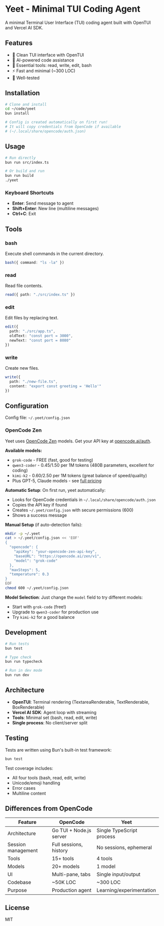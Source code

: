 # Yeet - Minimal TUI Coding Agent

A minimal Terminal User Interface (TUI) coding agent built with OpenTUI and Vercel AI SDK.

## Features

- 🎨 Clean TUI interface with OpenTUI
- 🤖 AI-powered code assistance
- 🔧 Essential tools: read, write, edit, bash
- ⚡ Fast and minimal (~300 LOC)
- 🧪 Well-tested

## Installation

```bash
# Clone and install
cd ~/code/yeet
bun install

# Config is created automatically on first run!
# It will copy credentials from OpenCode if available
# (~/.local/share/opencode/auth.json)
```

## Usage

```bash
# Run directly
bun run src/index.ts

# Or build and run
bun run build
./yeet
```

### Keyboard Shortcuts

- **Enter**: Send message to agent
- **Shift+Enter**: New line (multiline messages)
- **Ctrl+C**: Exit

## Tools

### bash
Execute shell commands in the current directory.

```typescript
bash({ command: "ls -la" })
```

### read
Read file contents.

```typescript
read({ path: "./src/index.ts" })
```

### edit
Edit files by replacing text.

```typescript
edit({
  path: "./src/app.ts",
  oldText: "const port = 3000",
  newText: "const port = 8080"
})
```

### write
Create new files.

```typescript
write({
  path: "./new-file.ts",
  content: "export const greeting = 'Hello'"
})
```

## Configuration

Config file: `~/.yeet/config.json`

### OpenCode Zen

Yeet uses [OpenCode Zen](https://opencode.ai/docs/zen/) models. Get your API key at [opencode.ai/auth](https://opencode.ai/auth).

**Available models:**
- `grok-code` - FREE (fast, good for testing)
- `qwen3-coder` - $0.45/$1.50 per 1M tokens (480B parameters, excellent for coding)
- `kimi-k2` - $0.60/$2.50 per 1M tokens (great balance of speed/quality)
- Plus GPT-5, Claude models - see [full pricing](https://opencode.ai/docs/zen/#pricing)

**Automatic Setup**: On first run, yeet automatically:
- Looks for OpenCode credentials in `~/.local/share/opencode/auth.json`
- Copies the API key if found
- Creates `~/.yeet/config.json` with secure permissions (600)
- Shows a success message

**Manual Setup** (if auto-detection fails):

```bash
mkdir -p ~/.yeet
cat > ~/.yeet/config.json << 'EOF'
{
  "opencode": {
    "apiKey": "your-opencode-zen-api-key",
    "baseURL": "https://opencode.ai/zen/v1",
    "model": "grok-code"
  },
  "maxSteps": 5,
  "temperature": 0.3
}
EOF
chmod 600 ~/.yeet/config.json
```

**Model Selection**: Just change the `model` field to try different models:
- Start with `grok-code` (free!)
- Upgrade to `qwen3-coder` for production use
- Try `kimi-k2` for a good balance

## Development

```bash
# Run tests
bun test

# Type check
bun run typecheck

# Run in dev mode
bun run dev
```

## Architecture

- **OpenTUI**: Terminal rendering (TextareaRenderable, TextRenderable, BoxRenderable)
- **Vercel AI SDK**: Agent loop with streaming
- **Tools**: Minimal set (bash, read, edit, write)
- **Single process**: No client/server split

## Testing

Tests are written using Bun's built-in test framework:

```bash
bun test
```

Test coverage includes:
- All four tools (bash, read, edit, write)
- Unicode/emoji handling
- Error cases
- Multiline content

## Differences from OpenCode

| Feature | OpenCode | Yeet |
|---------|----------|------|
| Architecture | Go TUI + Node.js server | Single TypeScript process |
| Session management | Full sessions, history | No sessions, ephemeral |
| Tools | 15+ tools | 4 tools |
| Models | 20+ models | 1 model |
| UI | Multi-pane, tabs | Single input/output |
| Codebase | ~50K LOC | ~300 LOC |
| Purpose | Production agent | Learning/experimentation |

## License

MIT

